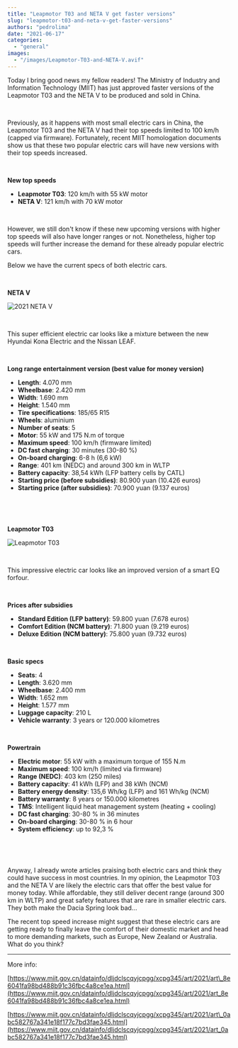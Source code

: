 ```yaml
---
title: "Leapmotor T03 and NETA V get faster versions"
slug: "leapmotor-t03-and-neta-v-get-faster-versions"
authors: "pedrolima"
date: "2021-06-17"
categories: 
  - "general"
images: 
  - "/images/Leapmotor-T03-and-NETA-V.avif"
---
```


Today I bring good news my fellow readers! The Ministry of Industry and Information Technology (MIIT) has just approved faster versions of the Leapmotor T03 and the NETA V to be produced and sold in China.

 

Previously, as it happens with most small electric cars in China, the Leapmotor T03 and the NETA V had their top speeds limited to 100 km/h (capped via firmware). Fortunately, recent MIIT homologation documents show us that these two popular electric cars will have new versions with their top speeds increased.

 

**New top speeds**

- **Leapmotor T03**: 120 km/h with 55 kW motor
- **NETA V**: 121 km/h with 70 kW motor

 

However, we still don't know if these new upcoming versions with higher top speeds will also have longer ranges or not. Nonetheless, higher top speeds will further increase the demand for these already popular electric cars.

Below we have the current specs of both electric cars.

 

**NETA V**

![2021 NETA V](images/2021-NETA-V.avif)

 

This super efficient electric car looks like a mixture between the new Hyundai Kona Electric and the Nissan LEAF.

 

**Long range entertainment version (best value for money version)**

- **Length**: 4.070 mm
- **Wheelbase**: 2.420 mm
- **Width**: 1.690 mm
- **Height**: 1.540 mm
- **Tire specifications**: 185/65 R15
- **Wheels**: aluminium
- **Number of seats**: 5
- **Motor**: 55 kW and 175 N.m of torque
- **Maximum speed**: 100 km/h (firmware limited)
- **DC fast charging**: 30 minutes (30-80 %)
- **On-board charging**: 6-8 h (6,6 kW)
- **Range**: 401 km (NEDC) and around 300 km in WLTP
- **Battery capacity**: 38,54 kWh (LFP battery cells by CATL)
- **Starting price (before subsidies)**: 80.900 yuan (10.426 euros)
- **Starting price (after subsidies)**: 70.900 yuan (9.137 euros)

 

 

**Leapmotor T03**

![Leapmotor T03](images/Leapmotor-T03.avif)

 

This impressive electric car looks like an improved version of a smart EQ forfour.

 

**Prices after subsidies**

- **Standard Edition (LFP battery)**: 59.800 yuan (7.678 euros)
- **Comfort Edition (NCM battery)**: 71.800 yuan (9.219 euros)
- **Deluxe Edition (NCM battery)**: 75.800 yuan (9.732 euros)

 

**Basic specs**

- **Seats**: 4
- **Length**: 3.620 mm
- **Wheelbase**: 2.400 mm
- **Width**: 1.652 mm
- **Height**: 1.577 mm
- **Luggage capacity**: 210 L
- **Vehicle warranty**: 3 years or 120.000 kilometres

 

**Powertrain**

- **Electric motor**: 55 kW with a maximum torque of 155 N.m
- **Maximum speed**: 100 km/h (limited via firmware)
- **Range (NEDC)**: 403 km (250 miles)
- **Battery capacity**: 41 kWh (LFP) and 38 kWh (NCM)
- **Battery energy density**: 135,6 Wh/kg (LFP) and 161 Wh/kg (NCM)
- **Battery warranty**: 8 years or 150.000 kilometres
- **TMS**: Intelligent liquid heat management system (heating + cooling)
- **DC fast charging**: 30-80 % in 36 minutes
- **On-board charging**: 30-80 % in 6 hour
- **System efficiency**: up to 92,3 %

 

 

Anyway, I already wrote articles praising both electric cars and think they could have success in most countries. In my opinion, the Leapmotor T03 and the NETA V are likely the electric cars that offer the best value for money today. While affordable, they still deliver decent range (around 300 km in WLTP) and great safety features that are rare in smaller electric cars. They both make the Dacia Spring look bad...

The recent top speed increase might suggest that these electric cars are getting ready to finally leave the comfort of their domestic market and head to more demanding markets, such as Europe, New Zealand or Australia. What do you think?

---

More info:

[https://www.miit.gov.cn/datainfo/dljdclscqyjcpgg/xcpg345/art/2021/art\_8e6041fa98bd488b91c36fbc4a8ce1ea.html](https://www.miit.gov.cn/datainfo/dljdclscqyjcpgg/xcpg345/art/2021/art_8e6041fa98bd488b91c36fbc4a8ce1ea.html)

[https://www.miit.gov.cn/datainfo/dljdclscqyjcpgg/xcpg345/art/2021/art\_0abc582767a341e18f177c7bd3fae345.html](https://www.miit.gov.cn/datainfo/dljdclscqyjcpgg/xcpg345/art/2021/art_0abc582767a341e18f177c7bd3fae345.html)
